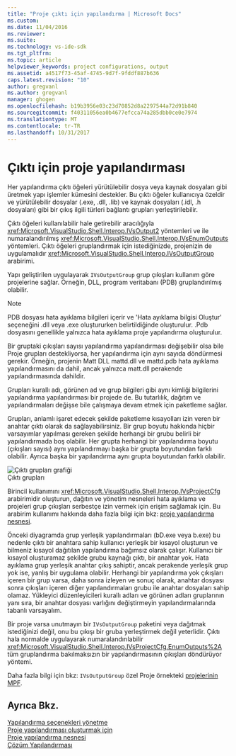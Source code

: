 ```yaml
---
title: "Proje çıktı için yapılandırma | Microsoft Docs"
ms.custom: 
ms.date: 11/04/2016
ms.reviewer: 
ms.suite: 
ms.technology: vs-ide-sdk
ms.tgt_pltfrm: 
ms.topic: article
helpviewer_keywords: project configurations, output
ms.assetid: a4517f73-45af-4745-9d7f-9fddf887b636
caps.latest.revision: "10"
author: gregvanl
ms.author: gregvanl
manager: ghogen
ms.openlocfilehash: b19b3956e03c23d70852d8a2297544a72d91b840
ms.sourcegitcommit: f40311056ea0b4677efcca74a285dbb0ce0e7974
ms.translationtype: MT
ms.contentlocale: tr-TR
ms.lasthandoff: 10/31/2017
---
```

# <a name="project-configuration-for-output"></a>Çıktı için proje yapılandırması
Her yapılandırma çıktı öğeleri yürütülebilir dosya veya kaynak dosyaları gibi üretmek yapı işlemler kümesini destekler. Bu çıktı öğeler kullanıcıya özeldir ve yürütülebilir dosyalar (.exe, .dll, .lib) ve kaynak dosyaları (.idl, .h dosyaları) gibi bir çıkış ilgili türleri bağlantı grupları yerleştirilebilir.  
  
 Çıktı öğeleri kullanılabilir hale getirebilir aracılığıyla <xref:Microsoft.VisualStudio.Shell.Interop.IVsOutput2> yöntemleri ve ile numaralandırılmış <xref:Microsoft.VisualStudio.Shell.Interop.IVsEnumOutputs> yöntemleri. Çıktı öğeleri gruplandırmak için istediğinizde, projenizin de uygulamalıdır <xref:Microsoft.VisualStudio.Shell.Interop.IVsOutputGroup> arabirimi.  
  
 Yapı geliştirilen uygulayarak `IVsOutputGroup` grup çıkışları kullanım göre projelerine sağlar. Örneğin, DLL, program veritabanı (PDB) gruplandırılmış olabilir.  
  
> [!NOTE]
>  PDB dosyası hata ayıklama bilgileri içerir ve 'Hata ayıklama bilgisi Oluştur' seçeneğini .dll veya .exe oluştururken belirtildiğinde oluşturulur. .Pdb dosyasını genellikle yalnızca hata ayıklama proje yapılandırma oluşturulur.  
  
 Bir gruptaki çıkışları sayısı yapılandırma yapılandırması değişebilir olsa bile Proje grupları destekliyorsa, her yapılandırma için aynı sayıda döndürmesi gerekir. Örneğin, projenin Matt DLL mattd.dll ve mattd.pdb hata ayıklama yapılandırmasını da dahil, ancak yalnızca matt.dll perakende yapılandırmasında dahildir.  
  
 Grupları kurallı adı, görünen ad ve grup bilgileri gibi aynı kimliği bilgilerini yapılandırma yapılandırması bir projede de. Bu tutarlılık, dağıtım ve yapılandırmaları değişse bile çalışmaya devam etmek için paketleme sağlar.  
  
 Grupları, anlamlı işaret edecek şekilde paketleme kısayolları izin veren bir anahtar çıktı olarak da sağlayabilirsiniz. Bir grup boyutu hakkında hiçbir varsayımlar yapılması gereken şekilde herhangi bir grubu belirli bir yapılandırmada boş olabilir. Her grupta herhangi bir yapılandırma boyutu (çıkışları sayısı) aynı yapılandırmayı başka bir grupta boyutundan farklı olabilir. Ayrıca başka bir yapılandırma aynı grupta boyutundan farklı olabilir.  
  
 ![Çıktı grupları grafiği](../../extensibility/internals/media/vsoutputgroups.gif "vsOutputGroups")  
Çıktı grupları  
  
 Birincil kullanımını <xref:Microsoft.VisualStudio.Shell.Interop.IVsProjectCfg> arabirimidir oluşturun, dağıtın ve yönetim nesneleri hata ayıklama ve projeleri grup çıkışları serbestçe izin vermek için erişim sağlamak için. Bu arabirim kullanımı hakkında daha fazla bilgi için bkz: [proje yapılandırma nesnesi](../../extensibility/internals/project-configuration-object.md).  
  
 Önceki diyagramda grup yerleşik yapılandırmaları (bD.exe veya b.exe) bu nedenle çıktı bir anahtara sahip kullanıcı yerleşik bir kısayol oluşturun ve bilmeniz kısayol dağıtılan yapılandırma bağımsız olarak çalışır. Kullanıcı bir kısayol oluşturamaz şekilde grubu kaynağı çıktı, bir anahtar yok. Hata ayıklama grup yerleşik anahtar çıkış sahiptir, ancak perakende yerleşik grup yok ise, yanlış bir uygulama olabilir. Herhangi bir yapılandırma yok çıkışları içeren bir grup varsa, daha sonra izleyen ve sonuç olarak, anahtar dosyası sonra çıkışları içeren diğer yapılandırmaları grubu ile anahtar dosyaları sahip olamaz. Yükleyici düzenleyicileri kurallı adları ve görünen adları gruplarının yanı sıra, bir anahtar dosyası varlığını değiştirmeyin yapılandırmalarında tabanlı varsayalım.  
  
 Bir proje varsa unutmayın bir `IVsOutputGroup` paketini veya dağıtmak istediğinizi değil, onu bu çıkışı bir gruba yerleştirmek değil yeterlidir. Çıktı hala normalde uygulayarak numaralandırılabilir <xref:Microsoft.VisualStudio.Shell.Interop.IVsProjectCfg.EnumOutputs%2A> tüm gruplandırma bakılmaksızın bir yapılandırmasının çıkışları döndürüyor yöntemi.  
  
 Daha fazla bilgi için bkz: `IVsOutputGroup` özel Proje örnekteki [projelerinin MPF](http://mpfproj12.codeplex.com).  
  
## <a name="see-also"></a>Ayrıca Bkz.  
 [Yapılandırma seçenekleri yönetme](../../extensibility/internals/managing-configuration-options.md)   
 [Proje yapılandırması oluşturmak için](../../extensibility/internals/project-configuration-for-building.md)   
 [Proje yapılandırma nesnesi](../../extensibility/internals/project-configuration-object.md)   
 [Çözüm Yapılandırması](../../extensibility/internals/solution-configuration.md)